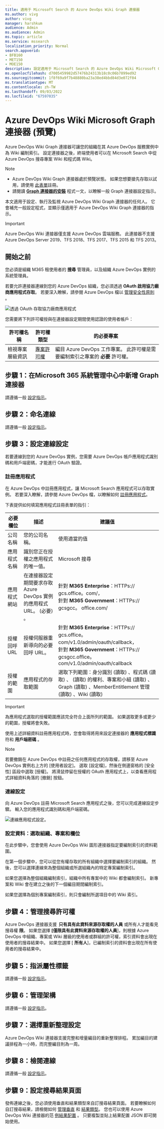 ```yaml
---
title: 適用于 Microsoft Search 的 Azure DevOps Wiki Graph 連接器
ms.author: vivg
author: vivg
manager: harshkum
audience: Admin
ms.audience: Admin
ms.topic: article
ms.service: mssearch
localization_priority: Normal
search.appverid:
- BFB160
- MET150
- MOE150
description: 設定適用于 Microsoft Search 的 Azure DevOps Wiki Microsoft Graph 連接器
ms.openlocfilehash: d7005459982d57476b24313b18c0c06b7899ed92
ms.sourcegitcommit: 1f8f69a9f7b48880ba23a38ed4bbd84d3e072f04
ms.translationtype: MT
ms.contentlocale: zh-TW
ms.lasthandoff: 09/03/2022
ms.locfileid: "67597035"
---
```

# <a name="azure-devops-wiki-microsoft-graph-connector-preview"></a>Azure DevOps Wiki Microsoft Graph 連接器 (預覽) 

Azure DevOps Wiki Graph 連接器可讓您的組織在其 Azure DevOps 服務實例中為 Wiki 編制索引。 設定連接器之後，終端使用者可以在 Microsoft Search 中從 Azure DevOps 搜尋專案 Wiki 和程式碼 Wiki。

> [!NOTE]
> * Azure DevOps Wiki Graph 連接器處於預覽狀態。 如果您想要搶先存取以試用，請使用 [此表單](https://forms.office.com/r/JniPmK5bzm)註冊。
> * 請閱讀 [**Graph 連接器的安裝**](configure-connector.md) 程式一文，以瞭解一般 Graph 連接器設定指示。

本文適用于設定、執行及監視 Azure DevOps Wiki Graph 連接器的任何人。 它會補充一般設定程式，並顯示僅適用于 Azure DevOps Wiki Graph 連接器的指示。

>[!IMPORTANT]
>Azure DevOps Wiki 連接器僅支援 Azure DevOps 雲端服務。 此連接器不支援 Azure DevOps Server 2019、TFS 2018、TFS 2017、TFS 2015 和 TFS 2013。

<!---## Before you get started-->
## <a name="before-you-get-started"></a>開始之前
您必須是組織 M365 租使用者的 **搜尋** 管理員，以及組織 Azure DevOps 實例的系統管理員。

若要允許連接器連線到您的 Azure DevOps 組織，您必須透過 **OAuth 啟用協力廠商應用程式存取**。 若要深入瞭解，請參閱 Azure DevOps 檔以 [管理安全性原則](/azure/devops/organizations/accounts/change-application-access-policies?view=azure-devops#manage-a-policy&preserve-view=true) 。

![透過 OAuth 存取協力廠商應用程式](media/ado-workitems-connector-security-policies.png)

您需要將下列許可權授與在連接器設定期間使用認證的使用者帳戶：

| 許可權名稱 | 許可權類型 | 的必要專案 |
| ------------ | ------------ | ------------ |
| 檢視專案層級資訊 | [專案許可權](/azure/devops/organizations/security/permissions?view=azure-devops&tabs=preview-page#project-level-permissions&preserve-view=true) | 編目 Azure DevOps 工作專案。 此許可權是需要編制索引之專案的 **必要** 許可權。 |

## <a name="step-1-add-a-graph-connector-in-the-microsoft-365-admin-center"></a>步驟 1：在Microsoft 365 系統管理中心中新增 Graph 連接器

請遵循一般 [設定指示](./configure-connector.md)。
<!---If the above phrase does not apply, delete it and insert specific details for your data source that are different from general setup 
instructions.-->

## <a name="step-2-name-the-connection"></a>步驟 2：命名連線

請遵循一般 [設定指示](./configure-connector.md)。
<!---If the above phrase does not apply, delete it and insert specific details for your data source that are different from general setup 
instructions.-->

## <a name="step-3-configure-the-connection-settings"></a>步驟 3：設定連線設定

若要連線到您的 Azure DevOps 實例，您需要 Azure DevOps 帳戶應用程式識別碼和用戶端密碼，才能進行 OAuth 驗證。

### <a name="register-an-app"></a>註冊應用程式

在 Azure DevOps 中註冊應用程式，讓 Microsoft Search 應用程式可以存取實例。 若要深入瞭解，請參閱 Azure DevOps 檔，以瞭解如何 [註冊應用程式](/azure/devops/integrate/get-started/authentication/oauth?preserve-view=true&view=azure-devops#register-your-app)。

下表提供如何填寫應用程式註冊表單的指引：

必要欄位 | 描述 | 建議值
--- | --- | ---
| 公司名稱         | 您的公司名稱。 | 使用適當的值   |
| 應用程式名稱     | 識別您正在授權之應用程式的唯一值。    | Microsoft 搜尋     |
| 應用程式網站  | 在連接器設定期間要求存取 Azure DevOps 實例的應用程式 URL。  (必要) 。  | 針對 **M365 Enterprise**：HTTPs:// <span>gcs.office。</span>com/，</br> 針對 **M365 Government**：HTTPs:// <span> gcsgcc。 <span>office.com/
| 授權回呼 URL        | 授權伺服器重新導向的必要回呼 URL。 | 針對 **M365 Enterprise**：HTTPs:// <span>gcs.office。</span>com/v1.0/admin/oauth/callback，</br> 針對 **M365 Government**：HTTPs:// <span> gcsgcc.office。 <span>com/v1.0/admin/oauth/callback |
| 授權的範圍 | 應用程式的存取範圍 | 選取下列範圍：身分識別 (讀取) 、程式碼 (讀取) 、 (讀取) 的權利、專案和小組 (讀取) 、Graph (讀取) 、MemberEntitlement 管理 (讀取) 、Wiki (讀取)  |

>[!IMPORTANT]
>為應用程式選取的授權範圍應該完全符合上面所列的範圍。 如果選取更多或更少的範圍，授權將會失敗。

使用上述詳細資料註冊應用程式時，您會取得將用來設定連接器的 **應用程式標識** 符和 **用戶端密碼** 。

>[!NOTE]
>若要撤銷在 Azure DevOps 中註冊之任何應用程式的存取權，請移至 Azure DevOps 實例右上方的 [使用者設定]。 選取 [設定檔]，然後在側邊窗格的 [安全性] 區段中選取 [授權]。 將滑鼠停留在授權的 OAuth 應用程式上，以查看應用程式詳細資料角落的 [撤銷] 按鈕。

### <a name="connection-settings"></a>連線設定

向 Azure DevOps 註冊 Microsoft Search 應用程式之後，您可以完成連線設定步驟。 輸入您的應用程式識別碼和用戶端密碼。

![連線應用程式設定。](media/azure-devops-wiki-connection-settings.png)

### <a name="configure-data-select-organization-projects-and-fields"></a>設定資料：選取組織、專案和欄位
在此步驟中，您會使用 Azure DevOps Wiki 圖形連接器指定要編制索引的資料範圍。

在第一個步驟中，您可以從您有權存取的所有組織中選擇要編制索引的組織。 然後，您可以選擇連線來為整個組織或所選組織內的特定專案編制索引。

如果您選擇為整個組織編制索引，組織中所有專案中的 Wiki 都會編制索引。 新專案和 Wiki 會在建立之後的下一個編目期間編制索引。

如果您選擇為個別專案編制索引，則只會編制所選項目中的 Wiki 索引。

## <a name="step-4-manage-search-permissions"></a>步驟 4：管理搜尋許可權

Azure DevOps 連接器支援  **只有具有此資料來源存取權的人員** 或所有人才能看見搜尋權 **限**。 如果您選擇 **[僅限具有此資料來源存取權的人員**]，則根據 Azure DevOps 中組織、專案或 Wiki 層級的使用者或群組的許可權，索引資料會出現在使用者的搜尋結果中。 如果您選擇 [ **所有人**]，已編制索引的資料會出現在所有使用者的搜尋結果中。

## <a name="step-5-assign-property-labels"></a>步驟 5：指派屬性標籤

請遵循一般 [設定指示](./configure-connector.md)。

## <a name="step-6-manage-schema"></a>步驟 6：管理架構

請遵循一般 [設定指示](./configure-connector.md)。

## <a name="step-7-choose-refresh-settings"></a>步驟 7：選擇重新整理設定

Azure DevOps Wiki 連接器支援完整和增量編目的重新整理排程。
累加編目的建議排程為一小時，而完整編目則為一周。

## <a name="step-8-review-connection"></a>步驟 8：檢閱連線

請遵循一般 [設定指示](./configure-connector.md)。

<!---If the above phrase does not apply, delete it and insert specific details for your data source that are different from general setup 
instructions.-->

## <a name="step-9-set-up-search-result-page"></a>步驟 9：設定搜尋結果頁面

發佈連線之後，您必須使用垂直和結果類型來自訂搜尋結果頁面。 若要瞭解如何自訂搜尋結果，請檢閱如何 [管理垂直](manage-verticals.md) 和 [結果類型](manage-result-types.md)。
您也可以使用 Azure DevOps Wiki 連接器的范 [例結果配置](azure-devops-wiki-connector-result-layout.md) 。 只要複製並貼上結果配置 JSON 即可開始使用。

<!---## Troubleshooting-->
<!---Insert troubleshooting recommendations for this data source-->

<!---## Limitations-->
<!---Insert limitations for this data source-->
